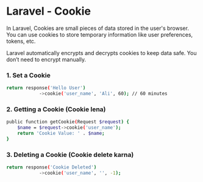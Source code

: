 

# Laravel - Cookie
In Laravel, Cookies are small pieces of data stored in the user's browser. You can use cookies to store temporary information like user preferences, tokens, etc.

Laravel automatically encrypts and decrypts cookies to keep data safe. You don’t need to encrypt manually.

### 1. Set a Cookie
```bash
return response('Hello User')
            ->cookie('user_name', 'Ali', 60); // 60 minutes
```

### 2. Getting a Cookie (Cookie lena)
```bash
public function getCookie(Request $request) {
    $name = $request->cookie('user_name');
    return 'Cookie Value: ' . $name;
}

```

### 3. Deleting a Cookie (Cookie delete karna)
```bash
return response('Cookie Deleted')
            ->cookie('user_name', '', -1);
```